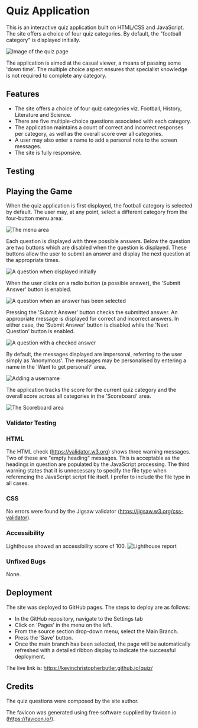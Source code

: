 # Quiz Application

This is an interactive quiz application built on HTML/CSS and JavaScript. The site offers a choice of four quiz
categories. By default, the "football category" is displayed initially.

<img src="./assets/images/quizPage.PNG" alt="Image of the quiz page">

The application is aimed at the casual viewer, a means of passing some 'down time'. The multiple choice aspect
ensures that specialist knowledge is not required to complete any category.


## Features

- The site offers a choice of four quiz categories viz. Football, History, Literature and Science.
- There are five multiple-choice questions associated with each category.
- The application maintains a count of correct and incorrect responses per category, as well as the overall score over all categories.
- A user may also enter a name to add a personal note to the screen messages.
- The site is fully responsive.


## Testing

## Playing the Game

When the quiz application is first displayed, the football category is selected by default. The user may, at any point, select
a different category from the four-button menu area:

<img src="./assets/images/menuArea.PNG" alt="The menu area">

Each question is displayed with three possible answers. Below the question are two buttons which are disabled when the question is displayed. These buttons allow the user to submit an answer and display the next question at the appropriate times.

<img src="./assets/images/displayQuestion.PNG" alt="A question when displayed initially">

When the user clicks on a radio button (a possible answer), the 'Submit Answer' button is enabled.

<img src="./assets/images/selectAnswer.PNG" alt="A question when an answer has been selected">

Pressing the 'Submit Answer' button checks the submitted answer. An appropriate message is displayed for correct and incorrect answers. In either case, the 'Submit Answer' button is disabled while the 'Next Question' button is enabled.

<img src="./assets/images/checkedAnswer.PNG" alt="A question with a checked answer">

By default, the messages displayed are impersonal, referring to the user simply as 'Anonymous'. The messages may be personalised by entering a name in the 'Want to get personal?' area.

<img src="./assets/images/getPersonal.PNG" alt="Adding a username">

The application tracks the score for the current quiz category and the overall score across all categories in the 'Scoreboard' area.

<img src="./assets/images/scoreboard.PNG" alt="The Scoreboard area">


### Validator Testing

### HTML
The HTML check (https://validator.w3.org) shows three warning messages. Two of these are "empty heading" messages. This is acceptable as the headings in question are populated by the JavaScript processing. The third warning states that it is unnecessary to specify the file type when referencing the JavaScript script file itself. I prefer to include the file type in all cases. 

### CSS
No errors were found by the Jigsaw validator (https://jigsaw.w3.org/css-validator).

### Accessibility
Lighthouse showed an accessibility score of 100.
<img src="./assets/images/lighthouse.PNG" alt="Lighthouse report">

### Unfixed Bugs

None.

## Deployment

The site was deployed to GitHub pages. The steps to deploy are as follows:

- In the GitHub repository, navigate to the Settings tab
- Click on 'Pages' in the menu on the left.
- From the source section drop-down menu, select the Main Branch.
- Press the 'Save' button.
- Once the main branch has been selected, the page will be automatically refreshed with a detailed ribbon display to indicate the successful deployment.

The live link is: https://kevinchristopherbutler.github.io/quiz/

## Credits

The quiz questions were composed by the site author.

The favicon was generated using free software supplied by favicon.io (https://favicon.io/).

